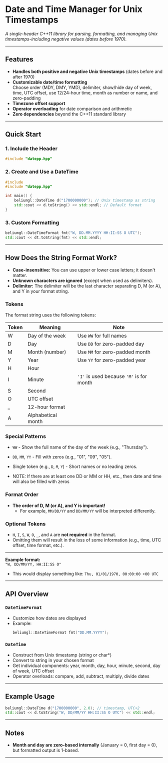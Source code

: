 # Date and Time Manager for Unix Timestamps

*A single-header C++11 library for parsing, formatting, and managing Unix timestamps-including negative values (dates before 1970).*

---

## Features

- **Handles both positive and negative Unix timestamps** (dates before and after 1970)
- **Customizable date/time formatting**  
  Choose order (MDY, DMY, YMD), delimiter, show/hide day of week, time, UTC offset, use 12/24-hour time, month as number or name, and zero-padding
- **Timezone offset support**
- **Operator overloading** for date comparison and arithmetic
- **Zero dependencies** beyond the C++11 standard library

---

## Quick Start

### 1. Include the Header

```cpp
#include "datepp.hpp"
```

### 2. Create and Use a DateTime

```cpp
#include 
#include "datepp.hpp"

int main() {
    beliumgl::DateTime d("1700000000"); // Unix timestamp as string
    std::cout << d.toString() << std::endl; // Default format
}
```

### 3. Custom Formatting

```cpp
beliumgl::DateTimeFormat fmt("W, DD.MM.YYYY HH:II:SS O UTC");
std::cout << dt.toString(fmt) << std::endl;
```

---

## How Does the String Format Work?

- **Case-insensitive:** You can use upper or lower case letters; it doesn't matter.
- **Unknown characters are ignored** (except when used as delimiters).
- **Delimiter:** The delimiter will be the last character separating D, M (or A), and Y in your format string.

### Tokens

The format string uses the following tokens:

| Token | Meaning              | Note                                     |
|-------|----------------------|------------------------------------------|
| W     | Day of the week      | Use `WW` for full names                  |
| D     | Day                  | Use `DD` for zero-padded day             |
| M     | Month (number)       | Use `MM` for zero-padded month           |
| Y     | Year                 | Use `YY` for zero-padded year            |
| H     | Hour                 |                                          |
| I     | Minute               | `'I'` is used because `'M'` is for month |
| S     | Second               |                                          |
| O     | UTC offset           |                                          |
| _     | 12-hour format       |                                          |
| A     | Alphabetical month   |             |

### Special Patterns

- `WW` - Show the full name of the day of the week (e.g., "Thursday").
- `DD`, `MM`, `YY` - Fill with zeros (e.g., "01", "09", "05").
- Single token (e.g., `D`, `M`, `Y`) - Short names or no leading zeros.

- NOTE: If there are at least one DD or MM or HH, etc., then date and time will also be filled with zeros
### Format Order

- **The order of D, M (or A), and Y is important!**
    - For example, `MM/DD/YY` and `DD/MM/YY` will be interpreted differently.

### Optional Tokens

- `H`, `I`, `S`, `W`, `O`, `_`, and `A` are **not required** in the format.
- Omitting them will result in the loss of some information (e.g., time, UTC offset, time format, etc.).

---

**Example format:**  
`"W, DD/MM/YY, HH:II:SS O"`  
- This would display something like: `Thu, 01/01/1970, 00:00:00 +00 UTC`
---

## API Overview

### `DateTimeFormat`
- Customize how dates are displayed
- Example:
  ```cpp
  beliumgl::DateTimeFormat fmt("DD.MM.YYYY");
  ```

### `DateTime`
- Construct from Unix timestamp (string or char*)
- Convert to string in your chosen format
- Get individual components: year, month, day, hour, minute, second, day of week, UTC offset
- Operator overloads: compare, add, subtract, multiply, divide dates

---

## Example Usage

```cpp
beliumgl::DateTime d("1700000000", 2.0); // timestamp, UTC+2
std::cout << d.toString("W, DD/MM/YY HH:II:SS O UTC") << std::endl;
```

---

## Notes

- **Month and day are zero-based internally** (January = 0, first day = 0), but formatted output is 1-based.

---
